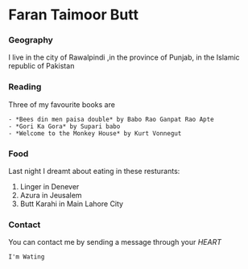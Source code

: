 # Faran Taimoor Butt
### Geography
I live in the city of Rawalpindi ,in the province of Punjab, in the Islamic republic of Pakistan

### Reading 
Three of my favourite books are
```
- *Bees din men paisa double* by Babo Rao Ganpat Rao Apte
- *Gori Ka Gora* by Supari babo
- *Welcome to the Monkey House* by Kurt Vonnegut
```

### Food 
Last night I dreamt about eating in these resturants:

1. Linger in Denever
2. Azura in Jeusalem
3. Butt Karahi in Main Lahore City

### Contact 
You can contact me by sending a message through your *HEART*
```
I'm Wating
```
